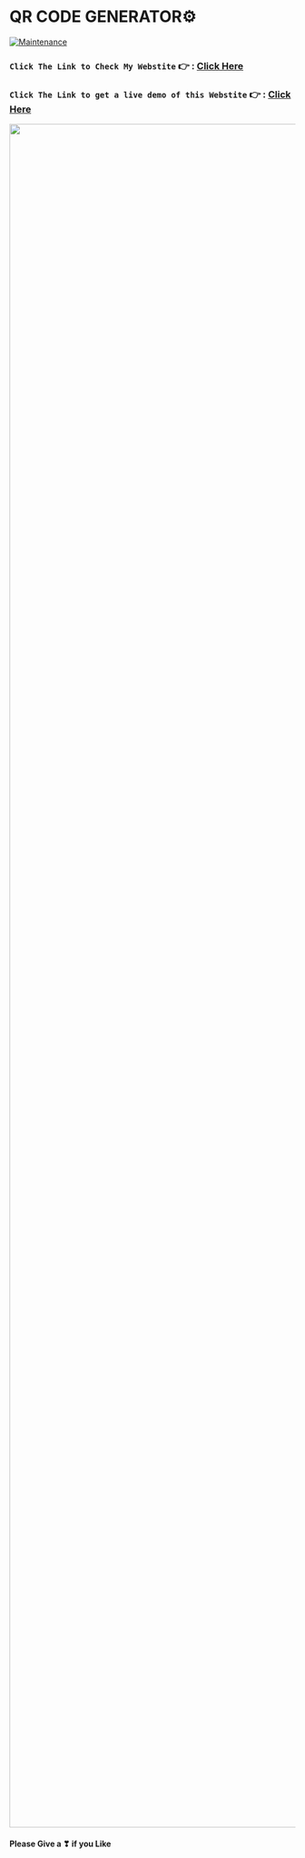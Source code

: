 # QR CODE GENERATOR⚙️

[![Maintenance](https://img.shields.io/badge/maintained-yes-green.svg)](https://github.com/Sushavan20/Sushavan20.github.io/commits/master)

### `Click The Link to Check My Webstite` 👉 : [Click Here](https://sushavan20.github.io/Portfolio/)
### `Click The Link to get a live demo of this Webstite` 👉 : [Click Here](https://sushavan20.github.io/QR-Code/)

<img src="https://raw.githubusercontent.com/andreasbm/readme/master/assets/lines/rainbow.png" width="3000">

#### Please Give a ❣ if you Like
